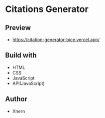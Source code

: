 # Citations Generator

  ## Preview

  - https://citation-generator-bice.vercel.app/

  ## Build with

  - HTML
  - CSS
  - JavaScript
  - API(JavaScript)

  ## Author

  - Xnern



